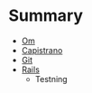 # Summary

* [Om](README.md)
* [Capistrano](capistrano.md)
* [Git](git.md)
* [Rails](rails.md)
   * Testning

